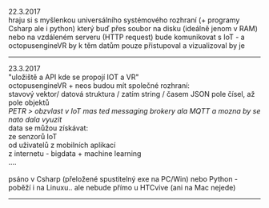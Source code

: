 
22.3.2017<br />
hraju si s myšlenkou universálního systémového rozhraní (+ programy Csharp ale i python) který buď přes soubor na disku (ideálně jenom v RAM) nebo na vzdáleném serveru (HTTP request) bude komunikovat s IoT - a octopusengineVR by k těm datům pouze přistupoval a vizualizoval by je 
<br /><hr />
23.3.2017<br />
"uložiště a API kde se propojí IOT a VR"<br />
octopusengineVR + neos budou mít společné rozhraní:<br />
stavový vektor/ datová struktura / zatím string / časem JSON pole čísel, až pole objektů<br />
<i>PETR > obzvlast v IoT mas ted messaging brokery ala MQTT a mozna by se nato dala vyuzit</i><br />
data se můžou získávat:<br />
ze senzorů IoT<br />
od uživatelů z mobilních aplikací<br />
z internetu - bigdata + machine learning<br />
....<br />
<br />
psáno v Csharp (přeložené spustitelný exe na PC/Win) nebo Python - poběží i na Linuxu.. ale nebude přímo u HTCvive (ani na Mac nejede)<br /><hr />

